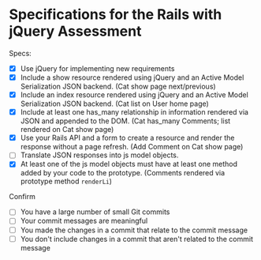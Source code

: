 # Specifications for the Rails with jQuery Assessment

Specs:
- [x] Use jQuery for implementing new requirements
- [x] Include a show resource rendered using jQuery and an Active Model Serialization JSON backend. (Cat show page next/previous)
- [x] Include an index resource rendered using jQuery and an Active Model Serialization JSON backend. (Cat list on User home page)
- [x] Include at least one has_many relationship in information rendered via JSON and appended to the DOM. (Cat has_many Comments; list rendered on Cat show page)
- [x] Use your Rails API and a form to create a resource and render the response without a page refresh. (Add Comment on Cat show page)
- [ ] Translate JSON responses into js model objects.
- [x] At least one of the js model objects must have at least one method added by your code to the prototype. (Comments rendered via prototype method `renderLi`)

Confirm
- [ ] You have a large number of small Git commits
- [ ] Your commit messages are meaningful
- [ ] You made the changes in a commit that relate to the commit message
- [ ] You don't include changes in a commit that aren't related to the commit message
